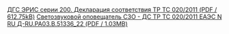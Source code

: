 [ДГС ЭРИС серии 200. Декларация соответствия ТР ТС 020/2011 (PDF / 612.75kB)](https://eriskip.com/uploads/files/ru/12/146/deklaracia-eaes-no-ru-d-ru-pa03-b-33934-21.pdf)
[Светозвуковой оповещатель СЗО - ДС ТР ТС 020/2011 ЕАЭС N RU Д-RU.РА03.В.51336_22 (PDF / 1.03MB)](https://eriskip.com/uploads/files/ru/12/417/eaes-n-ru-d-ru-ra03-v-51336-22.pdf)

